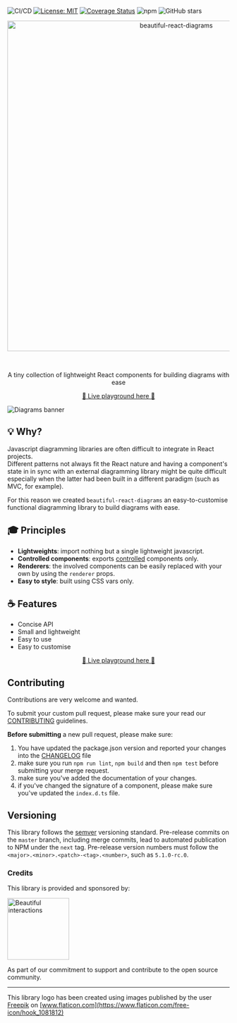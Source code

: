 ![CI/CD](https://github.com/beautifulinteractions/beautiful-react-diagrams/workflows/CI/CD/badge.svg)
[![License: MIT](https://img.shields.io/badge/License-MIT-yellow.svg)](https://opensource.org/licenses/MIT)
[![Coverage Status](https://coveralls.io/repos/github/beautifulinteractions/beautiful-react-diagrams/badge.svg?branch=master)](https://coveralls.io/github/beautifulinteractions/beautiful-react-diagrams?branch=master)
![npm](https://img.shields.io/npm/v/beautiful-react-diagrams)
![GitHub stars](https://img.shields.io/github/stars/beautifulinteractions/beautiful-react-diagrams?style=social)

<div align="center">
  <p align="center">
    <img src="./logo.png" alt="beautiful-react-diagrams" width="750px" />
  </p>
</div>
<br />
<div>
  <p align="center">
    A tiny collection of lightweight React components for building diagrams with ease
  </p>
</div>

<div>
  <p align="center">
    <a href="https://beautifulinteractions.github.io/beautiful-react-diagrams/" target="_blank">
    🌟 Live playground here 🌟
    </a>
  </p>
</div>

![Diagrams banner](./beautiful-react-diagrams.png)

## 💡 Why?

Javascript diagramming libraries are often difficult to integrate in React projects. <br />
Different patterns not always fit the React nature and having a component's state in in sync with an external
diagramming library might be quite difficult especially when the latter had been built in a different paradigm (such as MVC, for example).

For this reason we created `beautiful-react-diagrams` an easy-to-customise functional diagramming library to build
diagrams with ease.

## 🎓 Principles

- **Lightweights**: import nothing but a single lightweight javascript.
- **Controlled components**: exports [controlled](https://reactjs.org/docs/forms.html#controlled-components) components only.
- **Renderers**: the involved components can be easily replaced with your own by using the  `renderer` props.
- **Easy to style**: built using CSS vars only.

## ☕️ Features

* Concise API
* Small and lightweight
* Easy to use
* Easy to customise

<div>
  <p align="center">
    <a href="https://beautifulinteractions.github.io/beautiful-react-diagrams/" target="_blank">
    🌟 Live playground here 🌟
    </a>
  </p>
</div>

## Contributing

Contributions are very welcome and wanted.

To submit your custom pull request, please make sure your read our [CONTRIBUTING](./CONTRIBUTING.md) guidelines.

**Before submitting** a new pull request, please make sure:

1. You have updated the package.json version and reported your changes into the [CHANGELOG](./CHANGELOG.md) file
3. make sure you run `npm run lint`, `npm build` and then `npm test` before submitting your merge request.
4. make sure you've added the documentation of your changes.
5. if you've changed the signature of a component, please make sure you've updated the `index.d.ts` file.

## Versioning

This library follows the [semver](https://semver.org) versioning standard.
Pre-release commits on the `master` branch, including merge commits, lead 
to automated publication to NPM under the `next` tag. Pre-release version
numbers must follow the `<major>.<minor>.<patch>-<tag>.<number>`, such as 
`5.1.0-rc.0`. 

### Credits

This library is provided and sponsored by:

<div>
  <p>
    <a href="https://beautifulinteractions.com/">
      <img src="https://beautifulinteractions.com/img/logo-colorful.svg" alt="Beautiful interactions" width="140px" />
    </a>
  </p>
</div>

As part of our commitment to support and contribute to the open source community.

---

This library logo has been created using images published by the user [Freepik](https://www.flaticon.com/authors/freepik) on [www.flaticon.com](https://www.flaticon.com/free-icon/hook_1081812)
